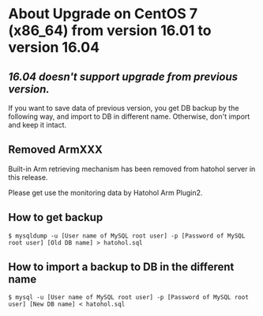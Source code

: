 About Upgrade on CentOS 7 (x86_64) from version 16.01 to version 16.04
========================================================================

## ***16.04 doesn't support upgrade from previous version.***

If you want to save data of previous version, you get DB backup by the following way, and import to DB in different name. Otherwise, don't import and keep it intact.

## Removed ArmXXX

Built-in Arm retrieving mechanism has been removed from hatohol server in this release.

Please get use the monitoring data by Hatohol Arm Plugin2. 

## How to get backup

    $ mysqldump -u [User name of MySQL root user] -p [Password of MySQL root user] [Old DB name] > hatohol.sql

## How to import a backup to DB in the different name

    $ mysql -u [User name of MySQL root user] -p [Password of MySQL root user] [New DB name] < hatohol.sql
